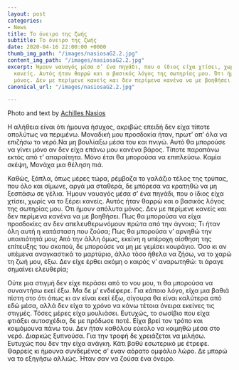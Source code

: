```yaml
---
layout: post
categories:
- News
title: Το όνειρο της ζωής
subtitle: Το όνειρο της ζωής
date: 2020-04-16 22:00:00 +0000
thumb_img_path: "/images/nasiosaG2.2.jpg"
content_img_path: "/images/nasiosaG2.2.jpg"
excerpt: Ήμουν ναυαγός μέσα σ’ ένα πηγάδι, που ο ίδιος είχα χτίσει, χωρίς να το ξέρει
  κανείς. Αυτός ήταν θαρρώ και ο βασικός λόγος της σωτηρίας μου. Ότι ήμουν απόλυτα
  μόνος. Δεν με περίμενε κανείς και δεν περίμενα κανένα να με βοηθήσει.
canonical_url: "/images/nasiosaG2.2.jpg"

---
```

Photo and text by <a href="https://anikon.org/" target="blank">Achilles Nasios</a>

Η αλήθεια είναι ότι ήμουνα ήσυχος, ακριβώς επειδή δεν είχα τίποτε απολύτως να περιμένω. Μοναδική μου προσδοκία ήταν, πρωτ’ απ’ όλα να επιζήσω το νερό.Να μη βουλίαξω μέσα του και πνιγώ. Αυτό θα μπορούσε να γίνει μόνο αν δεν είχα επάνω μου κανένα βάρος. Τίποτε παραπάνω εκτός από τ’ απαραίτητα. Μόνο έτσι θα μπορούσα να επιπλεύσω. Καμία σκέψη, Μονάχα μια θέληση πιά.

Καθώς, ξάπλα, όπως μέρες τώρα, ρέμβαζα το γαλάζιο τέλος της τρύπας, που όλο και σίμωνε, αργά μα σταθερά, δε μπόρεσα να κρατηθώ να μη ξεσπάσω σε γέλια. Ήμουν ναυαγός μέσα σ’ ένα πηγάδι, που ο ίδιος είχα χτίσει, χωρίς να το ξέρει κανείς. Αυτός ήταν θαρρώ και ο βασικός λόγος της σωτηρίας μου. Ότι ήμουν απόλυτα μόνος. Δεν με περίμενε κανείς και δεν περίμενα κανένα να με βοηθήσει. Πως θα μπορούσα να είχα προσδοκίες αν δεν απελευθερωνόμουν πρώτα από την άγνοια; Τι ήταν όλη αυτή η κατάσταση που ζούσα; Πως θα μπορούσα ν’ αρνηθώ την υπαιτιότητά μου; Από την άλλη όμως, εκείνη η υπέροχη αίσθηση της επίτευξης του σκοπού, δε μπορούσε να μη με γεμίσει κουράγιο. Όσο κι αν υπέμενα αναγκαστικά το μαρτύριο, άλλο τόσο ήθελα να ζήσω, να το χαρώ τη ζωή μου, έξω. Δεν είχε έρθει ακόμη ο καιρός ν’ αναρωτηθώ: τι άραγε σημαίνει ελευθερία;

Ούτε μια στιγμή δεν είχε περάσει από το νου μου, τι θα μπορούσα να συναντήσω εκεί έξω. Μα δε μ’ ενδιέφερε. Για κάποιο λόγο, είχα μια βαθιά πίστη στο ότι όπως κι αν είναι εκεί έξω, σίγουρα θα είναι καλύτερα από εδώ μέσα, αλλά δεν είχα το χρόνο να κάνω τέτοια όνειρα εκείνες τις στιγμές. Τόσες μέρες είχα μουλιάσει. Ευτυχώς, το σωσίβιο που είχα φτιάξει αυτοσχέδια, δε με πρόδωσε ποτέ. Είχα βρεί τον τρόπο και κοιμόμουνα πάνω του. Δεν ήταν καθόλου εύκολο να κοιμηθώ μέσα στο νερό. Διαρκώς ξυπνούσα. Για την τροφή δε χρειάζεται να μιλήσω. Ευτυχώς που δεν την είχα ανάγκη. Κάτι βαθύ εσωτερικό με έτρεφε. Θαρρείς κι ήμουνα συνδεμένος σ’ εναν αόρατο ομφάλιο λώρο. Δε μπορώ να το εξηγήσω αλλιώς. Ήταν σαν να ζούσα ένα όνειρο.